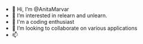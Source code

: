 - 👋 Hi, I’m @AnitaMarvar
- 👀 I’m interested in relearn and unlearn.
- 🌱 I'm a coding enthusiast
- 💞️ I’m looking to collaborate on various applications
- 📫 

<!---
AnitaMarvar/AnitaMarvar is a ✨ special ✨ repository because its `README.md` (this file) appears on your GitHub profile.
You can click the Preview link to take a look at your changes.
--->

